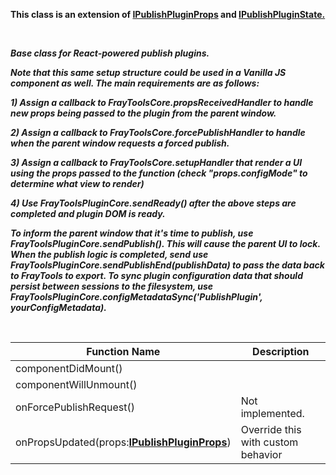 **This class is an extension of [IPublishPluginProps](/Documentation/PublishPlugin/BasePublishPlugin/IPublishPluginProps.md) and [IPublishPluginState.](/Documentation/PublishPlugin/BasePublishPlugin/IPublishPluginState.md)**

<br/>

_**Base class for React-powered publish plugins.**_
  
_**Note that this same setup structure could be used in a Vanilla JS component as well. The main requirements are as follows:**_

_**1) Assign a callback to FrayToolsCore.propsReceivedHandler to handle new props being passed to the plugin from the parent window.**_

_**2) Assign a callback to FrayToolsCore.forcePublishHandler to handle when the parent window requests a forced publish.**_

_**3) Assign a callback to FrayToolsCore.setupHandler that render a UI using the props passed to the function (check "props.configMode" to determine what view to render)**_

_**4) Use FrayToolsPluginCore.sendReady() after the above steps are completed and plugin DOM is ready.**_

_**To inform the parent window that it's time to publish, use FrayToolsPluginCore.sendPublish(). This will cause the parent UI to lock. When the publish logic is completed, send use FrayToolsPluginCore.sendPublishEnd(publishData) to pass the data back to FrayTools to export. To sync plugin configuration data that should persist between sessions to the filesystem, use FrayToolsPluginCore.configMetadataSync('PublishPlugin', yourConfigMetadata).**_

<br/>

| Function Name | Description |
| ----------------------------------------------------------------------------------- | -------------------------------------------------------------------------------------------- |
| componentDidMount() | |
| componentWillUnmount() | |
| onForcePublishRequest() | Not implemented. |
| onPropsUpdated(props:**[IPublishPluginProps](/Documentation/PublishPlugin/BasePublishPlugin/IPublishPluginProps.md)**) | Override this with custom behavior |

